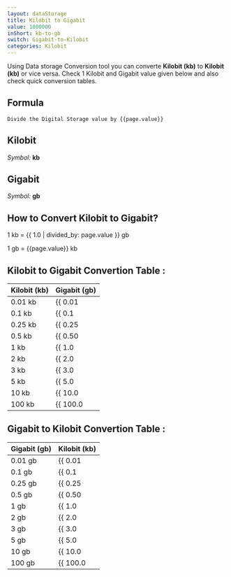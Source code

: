```yaml
---
layout: dataStorage
title: Kilobit to Gigabit
value: 1000000
inShort: kb-to-gb
switch: Gigabit-to-Kilobit
categories: Kilobit
---
```


Using Data storage Conversion tool you can converte **Kilobit (kb)** to **Kilobit (kb)** or vice versa. Check 1 Kilobit and Gigabit value given below and also check quick conversion tables.

## Formula
`Divide the Digital Storage value by {{page.value}}`

## Kilobit
*Symbol:* **kb**

## Gigabit
*Symbol:* **gb**

## How to Convert Kilobit to Gigabit?

1 kb = {{ 1.0 | divided_by: page.value }} gb

1 gb = {{page.value}} kb


## Kilobit to Gigabit Convertion Table :

| Kilobit (kb) | Gigabit (gb) |
| ---- | ---- |
| 0.01 kb | {{ 0.01 | divided_by: page.value }} gb |
| 0.1 kb | {{ 0.1 | divided_by: page.value }} gb |
| 0.25 kb | {{ 0.25 | divided_by: page.value }} gb |
| 0.5 kb | {{ 0.50 | divided_by: page.value }} gb |
| 1 kb | {{ 1.0 | divided_by: page.value }} gb |
| 2 kb | {{ 2.0 | divided_by: page.value }} gb |
| 3 kb | {{ 3.0 | divided_by: page.value }} gb |
| 5 kb | {{ 5.0 | divided_by: page.value }} gb |
| 10 kb | {{ 10.0 | divided_by: page.value }} gb |
| 100 kb | {{ 100.0 | divided_by: page.value }} gb |

## Gigabit to Kilobit Convertion Table :

| Gigabit (gb) | Kilobit (kb) |
| ---- | ---- |
| 0.01 gb | {{ 0.01 | times: page.value }} kb |
| 0.1 gb | {{ 0.1 | times: page.value }} kb |
| 0.25 gb | {{ 0.25 | times: page.value }} kb |
| 0.5 gb | {{ 0.50 | times: page.value }} kb |
| 1 gb | {{ 1.0 | times: page.value }} kb |
| 2 gb | {{ 2.0 | times: page.value }} kb |
| 3 gb | {{ 3.0 | times: page.value }} kb |
| 5 gb | {{ 5.0 | times: page.value }} kb |
| 10 gb | {{ 10.0 | times: page.value }} kb |
| 100 gb | {{ 100.0 | times: page.value }} kb |


<script>
document.getElementById('selectInput')[2].selected = true
document.getElementById('selectOutput')[10].selected = true
</script>
